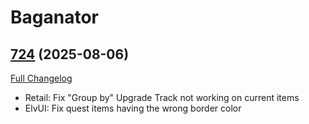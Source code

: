 # Baganator

## [724](https://github.com/Baganator/Baganator/tree/724) (2025-08-06)
[Full Changelog](https://github.com/Baganator/Baganator/compare/723...724) 

- Retail: Fix "Group by" Upgrade Track not working on current items  
- ElvUI: Fix quest items having the wrong border color  
